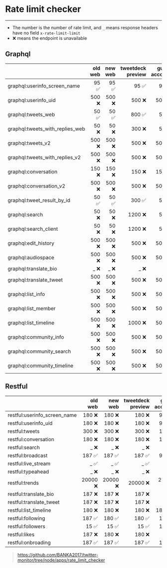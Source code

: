 # Rate limit checker

---

- The number is the number of rate limit, and `_` means response headers have no field `x-rate-limit-limit`
- ❌ means the endpoint is unavailable

## Graphql

|                               |            old web |            new web |  tweetdeck preview |      guest account|
| :-- | --: | --: | --: | --: |
| graphql:userinfo_screen_name    |             95 ✅ |             95 ✅ |             95 ✅ |             95 ✅ |
| graphql:userinfo_uid            |            500 ❌ |            500 ❌ |            500 ❌ |            500 ✅ |
| graphql:tweets_web              |             50 ✅ |             50 ✅ |            800 ✅ |             50 ✅ |
| graphql:tweets_with_replies_web |             50 ❌ |             50 ❌ |            300 ❌ |             50 ✅ |
| graphql:tweets_v2               |            500 ❌ |            500 ❌ |            500 ❌ |            500 ✅ |
| graphql:tweets_with_replies_v2  |            500 ❌ |            500 ❌ |            500 ❌ |            500 ✅ |
| graphql:conversation            |            150 ❌ |            150 ❌ |            150 ❌ |            150 ✅ |
| graphql:conversation_v2         |            500 ❌ |            500 ❌ |            500 ❌ |            500 ✅ |
| graphql:tweet_result_by_id      |             50 ✅ |             50 ✅ |            300 ✅ |             50 ✅ |
| graphql:search                  |             50 ❌ |             50 ❌ |           1200 ❌ |             50 ✅ |
| graphql:search_client           |             50 ❌ |             50 ❌ |           1200 ❌ |             50 ✅ |
| graphql:edit_history            |            500 ❌ |            500 ❌ |            500 ❌ |            500 ✅ |
| graphql:audiospace              |            500 ❌ |            500 ❌ |            500 ❌ |            500 ✅ |
| graphql:translate_bio           |              _ ❌ |              _ ❌ |              _ ❌ |              _ ❌ |
| graphql:translate_tweet         |            500 ❌ |            500 ❌ |            500 ❌ |            500 ✅ |
| graphql:list_info               |            500 ❌ |            500 ❌ |            500 ❌ |            500 ✅ |
| graphql:list_member             |            500 ❌ |            500 ❌ |            500 ❌ |            500 ✅ |
| graphql:list_timeline           |            500 ❌ |            500 ❌ |           1000 ❌ |            500 ✅ |
| graphql:community_info          |            500 ❌ |            500 ❌ |            500 ❌ |            500 ✅ |
| graphql:community_search        |            500 ❌ |            500 ❌ |            500 ❌ |            500 ✅ |
| graphql:community_timeline      |            500 ❌ |            500 ❌ |            500 ❌ |            500 ✅ |

## Restful

|                               |            old web |            new web |  tweetdeck preview |      guest account|
| :-- | --: | --: | --: | --: |
| restful:userinfo_screen_name    |            180 ❌ |            180 ❌ |            180 ❌ |            900 ✅ |
| restful:userinfo_uid            |            180 ❌ |            180 ❌ |            180 ❌ |            900 ✅ |
| restful:tweets                  |            300 ❌ |            300 ❌ |            300 ❌ |            180 ✅ |
| restful:conversation            |            180 ❌ |            180 ❌ |            180 ❌ |            180 ✅ |
| restful:search                  |              _ ❌ |              _ ❌ |              _ ❌ |              _ ✅ |
| restful:broadcast               |            187 ✅ |            187 ✅ |            187 ✅ |            900 ✅ |
| restful:live_stream             |              _ ✅ |              _ ✅ |              _ ✅ |              _ ✅ |
| restful:typeahead               |              _ ❌ |              _ ❌ |              _ ❌ |              _ ✅ |
| restful:trends                  |          20000 ❌ |          20000 ❌ |          20000 ❌ |          20000 ✅ |
| restful:translate_bio           |            187 ❌ |            187 ❌ |            187 ❌ |              _ ❌ |
| restful:translate_tweet         |            187 ❌ |            187 ❌ |            187 ❌ |              _ ❌ |
| restful:list_timeline           |            180 ❌ |            180 ❌ |            180 ❌ |           1800 ✅ |
| restful:following               |            187 ✅ |            180 ✅ |            180 ✅ |            180 ✅ |
| restful:followers               |             15 ✅ |             15 ✅ |             15 ✅ |            180 ✅ |
| restful:likes                   |            187 ❌ |            180 ❌ |            180 ❌ |             75 ✅ |
| restful:onbroading              |            187 ✅ |            187 ✅ |            187 ✅ |            187 ✅ |

><https://github.com/BANKA2017/twitter-monitor/tree/node/apps/rate_limit_checker>
